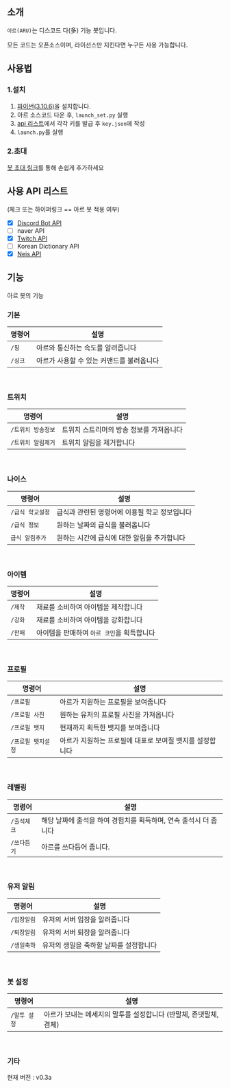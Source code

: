 ## 소개
`아르(ARU)`는 디스코드 다(多) 기능 봇입니다.

모든 코드는 오픈소스이며, 라이선스만 지킨다면 누구든 사용 가능합니다.

## 사용법
### 1.설치
1. [파이썬(3.10.6)]을 설치합니다.
2.  아르 소스코드 다운 후, `launch_set.py` 실행
3.  [api 리스트]에서 각각 키를 발급 후 `key.json`에 작성
4. `launch.py`를 실행

### 2.초대
[봇 초대 링크]를 통해 손쉽게 추가하세요

## 사용 API 리스트
(체크 또는 하이퍼링크 == 아르 봇 적용 여부)

- [X] [Discord Bot API]
- [ ] naver API
- [X] [Twitch API]
- [ ] Korean Dictionary API
- [x] [Neis API]

## 기능
아르 봇의 기능

### 기본

| 명령어 | 설명 |
|-|-|
| `/핑` | 아르와 통신하는 속도를 알려줍니다 |
| `/싱크` | 아르가 사용할 수 있는 커맨드를 불러옵니다 |
<br>

### 트위치

| 명령어 | 설명 |
|-|-|
| `/트위치 방송정보` | 트위치 스트리머의 방송 정보를 가져옵니다 |
| `/트위치 알림제거` | 트위치 알림을 제거합니다 |
<br>


### 나이스

| 명령어 | 설명 |
|-|-|
| `/급식 학교설정` | 급식과 관련된 명령어에 이용될 학교 정보입니다 |
| `/급식 정보` | 원하는 날짜의 급식을 불러옵니다 |
| `급식 알림추가` | 원하는 시간에 급식에 대한 알림을 추가합니다 |
<br>


### 아이템

| 명령어 | 설명 |
|-|-|
| `/제작` | 재료를 소비하여 아이템을 제작합니다 |
| `/강화` | 재료를 소비하여 아이템을 강화합니다 |
| `/판매` | 아이템을 판매하여 `아르 코인`을 획득합니다 |
<br>


### 프로필

| 명령어 | 설명 |
|-|-|
| `/프로필` | 아르가 지원하는 프로필을 보여줍니다 |
| `/프로필 사진` | 원하는 유저의 프로필 사진을 가져옵니다 |
| `/프로필 뱃지` | 현재까지 획득한 뱃지를 보여줍니다 |
| `/프로필 뱃지설정` | 아르가 지원하는 프로필에 대표로 보여질 뱃지를 설정합니다 |
<br>


### 레벨링

| 명령어 | 설명 |
|-|-|
| `/출석체크` | 해당 날짜에 출석을 하여 경험치를 획득하며, 연속 출석시 더 줍니다 |
| `/쓰다듬기` | 아르를 쓰다듬어 줍니다. |
<br>


### 유저 알림

| 명령어 | 설명 |
|-|-|
| `/입장알림` | 유저의 서버 입장을 알려줍니다 |
| `/퇴장알림` | 유저의 서버 퇴장을 알려줍니다 |
| `/생일축하` | 유저의 생일을 축하할 날짜를 설정합니다 |
<br>


### 봇 설정

| 명령어 | 설명 |
|-|-|
| `/말투 설정` | 아르가 보내는 메세지의 말투를 설정합니다 (반말체, 존댓말체, 겸체) |
<br>

### 기타
현재 버전 : v0.3a


[파이썬(3.10.6)]: https://www.python.org/downloads/release/python-3106/
[api 리스트]: https://github.com/Cl-Hanul/ARU/blob/main/README.md#%EC%82%AC%EC%9A%A9-api-%EB%A6%AC%EC%8A%A4%ED%8A%B8
[Discord Bot API]: https://discord.com/developers/applications
[Twitch API]: https://dev.twitch.tv/console/apps
[Neis API]: https://open.neis.go.kr/portal/myPage/actKeyPage.do
[봇 초대 링크]: https://discord.com/api/oauth2/authorize?client_id=1067254933553958953&permissions=8&scope=bot
